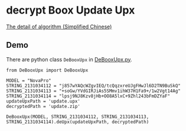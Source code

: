 # decrypt Boox Update Upx

[The detail of algorithm (Simplified Chinese)](algorithm-zh_cn.md)

## Demo

There are python class `DeBooxUpx` in [DeBooxUpx.py](DeBooxUpx.py).

``` python3
from DeBooxUpx import DeBooxUpx

MODEL = "NovaPro" 
STRING_2131034112 = "j857wYAQcWZgvIEQ/tcQqzxreUJgFHwJl6D2TN9BuSkQ" 
STRING_2131034113 = "+soGw/YVdGIRJiAs5SMmv1ihW37H1Fa9+/1w2Vgt14Ag" 
STRING_2131034114 = "lpsj9NJ8Kzv8jHb+OO8A5lxC+9Zhl243bFmDZYaF" 
updateUpxPath = 'update.upx'
decryptedPath = 'update.zip'

DeBooxUpx(MODEL, STRING_2131034112, STRING_2131034113, STRING_2131034114).deUpx(updateUpxPath, decryptedPath)
```
